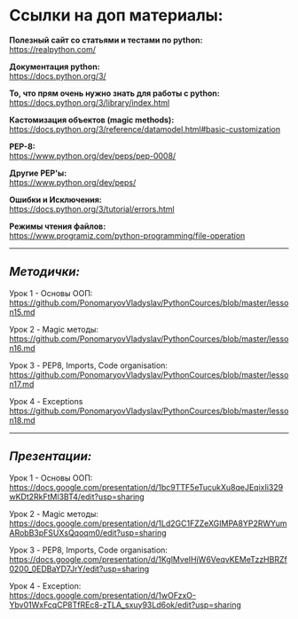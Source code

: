 **Ссылки на доп материалы:**
=============

**Полезный сайт со статьями и тестами по python:**\
https://realpython.com/

**Документация python:**\
https://docs.python.org/3/

**То, что прям очень нужно знать для работы с python:**\
https://docs.python.org/3/library/index.html

**Кастомизация объектов (magic methods):**\
https://docs.python.org/3/reference/datamodel.html#basic-customization

**PEP-8:**\
https://www.python.org/dev/peps/pep-0008/

**Другие PEP'ы:**\
https://www.python.org/dev/peps/

**Ошибки и Исключения:**\
https://docs.python.org/3/tutorial/errors.html

**Режимы чтения файлов:**\
https://www.programiz.com/python-programming/file-operation

_____
***Методички:***
-------

Урок 1 - Основы ООП:\
https://github.com/PonomaryovVladyslav/PythonCources/blob/master/lesson15.md

Урок 2 - Magic методы:\
https://github.com/PonomaryovVladyslav/PythonCources/blob/master/lesson16.md

Урок 3 - PEP8, Imports, Code organisation:\
https://github.com/PonomaryovVladyslav/PythonCources/blob/master/lesson17.md

Урок 4 - Exceptions
https://github.com/PonomaryovVladyslav/PythonCources/blob/master/lesson18.md

_____
***Презентации:***
---------
Урок 1 - Основы ООП:\
https://docs.google.com/presentation/d/1bc9TTF5eTucukXu8qeJEqixIi329wKDt2RkFtMl3BT4/edit?usp=sharing

Урок 2 - Magic методы:\
https://docs.google.com/presentation/d/1Ld2GC1FZZeXGIMPA8YP2RWYumARobB3pFSUXsQqoqm0/edit?usp=sharing

Урок 3 - PEP8, Imports, Code organisation:\
https://docs.google.com/presentation/d/1KglMveIHjW6VeqvKEMeTzzHBRZf0200_0EDBaYD7JrY/edit?usp=sharing

Урок 4 - Exception:\
https://docs.google.com/presentation/d/1wOFzxO-Ybv01WxFcqCP8TfREc8-zTLA_sxuy93Ld6ok/edit?usp=sharing